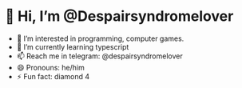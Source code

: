 # 👋 Hi, I’m @Despairsyndromelover
- 👀 I’m interested in programming, computer games.
- 🌱 I’m currently learning typescript
- 📫 Reach me in telegram: @despairsyndromelover
- 😄 Pronouns: he/him
- ⚡ Fun fact: diamond 4

<!---
Despairsyndromelover/Despairsyndromelover is a ✨ special ✨ repository because its `README.md` (this file) appears on your GitHub profile.
You can click the Preview link to take a look at your changes.
--->
